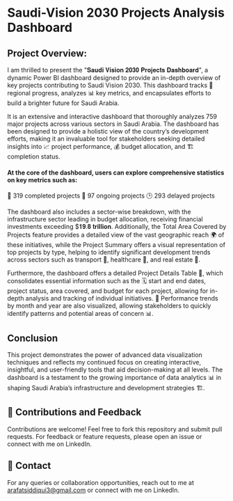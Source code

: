 # Saudi-Vision 2030 Projects Analysis Dashboard

## Project Overview:

I am thrilled to present the "𝐒𝐚𝐮𝐝𝐢 𝐕𝐢𝐬𝐢𝐨𝐧 𝟐𝟎𝟑𝟎 𝐏𝐫𝐨𝐣𝐞𝐜𝐭𝐬 𝐃𝐚𝐬𝐡𝐛𝐨𝐚𝐫𝐝", a dynamic Power BI dashboard designed to provide an in-depth overview of key projects contributing to Saudi Vision 2030. This dashboard tracks 📍 regional progress, analyzes 📊 key metrics, and encapsulates efforts to build a brighter future for Saudi Arabia.

It is an extensive and interactive dashboard that thoroughly analyzes 759 major projects across various sectors in Saudi Arabia. The dashboard has been designed to provide a holistic view of the country’s development efforts, making it an invaluable tool for stakeholders seeking detailed insights into 📈 project performance, 💰 budget allocation, and 🏗️ completion status.

#### At the core of the dashboard, users can explore comprehensive statistics on key metrics such as:

🏁 319 completed projects
🔄 97 ongoing projects
🕒 293 delayed projects

The dashboard also includes a sector-wise breakdown, with the infrastructure sector leading in budget allocation, receiving financial investments exceeding $𝟏𝟗.𝟖 𝐭𝐫𝐢𝐥𝐥𝐢𝐨𝐧. Additionally, the Total Area Covered by Projects feature provides a detailed view of the vast geographic reach 🌍 of these initiatives, while the Project Summary offers a visual representation of top projects by type, helping to identify significant development trends across sectors such as transport 🚚, healthcare 🏥, and real estate 🏢.

Furthermore, the dashboard offers a detailed Project Details Table 📝, which consolidates essential information such as the 🗓️ start and end dates, project status, area covered, and budget for each project, allowing for in-depth analysis and tracking of individual initiatives. 📅 Performance trends by month and year are also visualized, allowing stakeholders to quickly identify patterns and potential areas of concern 📊.

## Conclusion

This project demonstrates the power of advanced data visualization techniques and reflects my continued focus on creating interactive, insightful, and user-friendly tools that aid decision-making at all levels. The dashboard is a testament to the growing importance of data analytics 📊 in shaping Saudi Arabia’s infrastructure and development strategies 🏗️.

## 🤝 Contributions and Feedback
Contributions are welcome! Feel free to fork this repository and submit pull requests. For feedback or feature requests, please open an issue or connect with me on LinkedIn.

## 📧 Contact
For any queries or collaboration opportunities, reach out to me at arafatsiddiqui3@gmail.com or connect with me on LinkedIn.
